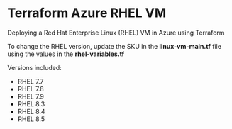 # Terraform Azure RHEL VM

Deploying a Red Hat Enterprise Linux (RHEL) VM in Azure using Terraform

To change the RHEL version, update the SKU in the **linux-vm-main.tf** file using the values in the **rhel-variables.tf**

Versions included:

* RHEL 7.7
* RHEL 7.8
* RHEL 7.9
* RHEL 8.3
* RHEL 8.4
* RHEL 8.5
